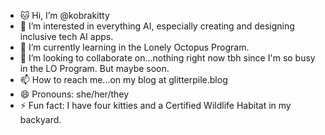 - 🐱 Hi, I’m @kobrakitty
- 👀 I’m interested in everything AI, especially creating and designing inclusive tech AI apps.
- 🌱 I’m currently learning in the Lonely Octopus Program. 
- 💞️ I’m looking to collaborate on...nothing right now tbh since I'm so busy in the LO Program. But maybe soon.
- 📫 How to reach me...on my blog at glitterpile.blog
- 😄 Pronouns: she/her/they
- ⚡ Fun fact: I have four kitties and a Certified Wildlife Habitat in my backyard. 

<!---
kobrakitty/kobrakitty is a ✨ special ✨ repository because its `README.md` (this file) appears on your GitHub profile.
You can click the Preview link to take a look at your changes.
--->

